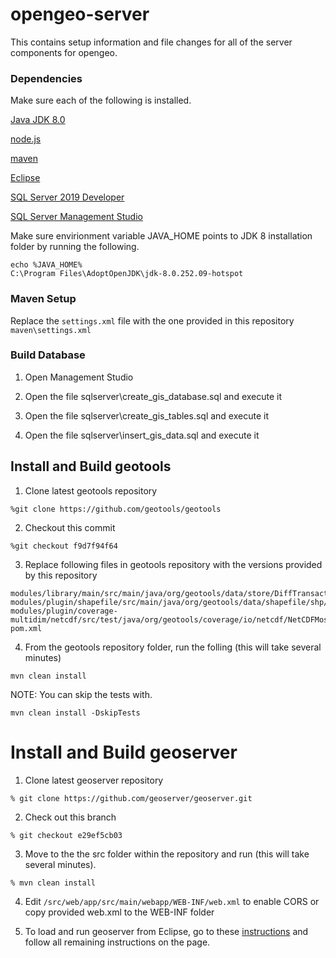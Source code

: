 # opengeo-server

This contains setup information and file changes for all of the server components for opengeo.


### Dependencies
Make sure each of the following is installed.

[Java JDK 8.0](https://adoptopenjdk.net/?variant=openjdk8&jvmVariant=hotspot)

[node.js](https://nodejs.org/en/download/)

[maven](https://maven.apache.org/)

[Eclipse](https://www.eclipse.org/downloads/)

[SQL Server 2019 Developer](https://www.microsoft.com/en-us/sql-server/sql-server-downloads)

[SQL Server Management Studio](https://docs.microsoft.com/en-us/sql/ssms/download-sql-server-management-studio-ssms?view=sql-server-ver15)

Make sure envirionment variable JAVA_HOME points to JDK 8 installation folder by running the following.
```
echo %JAVA_HOME%
C:\Program Files\AdoptOpenJDK\jdk-8.0.252.09-hotspot
```



### Maven Setup
Replace the `settings.xml` file with the one provided in this repository `maven\settings.xml`

### Build Database

1. Open Management Studio 

2. Open the file sqlserver\create_gis_database.sql and execute it

3. Open the file sqlserver\create_gis_tables.sql and execute it

4. Open the file sqlserver\insert_gis_data.sql and execute it


## Install and Build geotools

1. Clone latest geotools repository
```
%git clone https://github.com/geotools/geotools
```

2. Checkout this commit
```
%git checkout f9d7f94f64
```
3. Replace following files in geotools repository with the versions provided by this repository

```
modules/library/main/src/main/java/org/geotools/data/store/DiffTransactionState.java
modules/plugin/shapefile/src/main/java/org/geotools/data/shapefile/shp/MultiLineHandler.java
modules/plugin/coverage-multidim/netcdf/src/test/java/org/geotools/coverage/io/netcdf/NetCDFMosaicReaderTest.java
pom.xml
```
4. From the geotools repository folder, run the folling (this will take several minutes)
```
mvn clean install
```

NOTE:  You can skip the tests with.
```
mvn clean install -DskipTests
```

# Install and Build geoserver

1. Clone latest geoserver repository
```
% git clone https://github.com/geoserver/geoserver.git
```

2. Check out this branch
```
% git checkout e29ef5cb03
```

3. Move to the the src folder within the repository and run (this will take several minutes).
```
% mvn clean install
```

4. Edit `/src/web/app/src/main/webapp/WEB-INF/web.xml` to enable CORS
or copy provided web.xml to the WEB-INF folder

5. To load and run geoserver from Eclipse, go to these [instructions](https://docs.geoserver.org/latest/en/developer/quickstart/eclipse_m2.html#eclipse-maven-builder) and follow all remaining instructions on the page.


